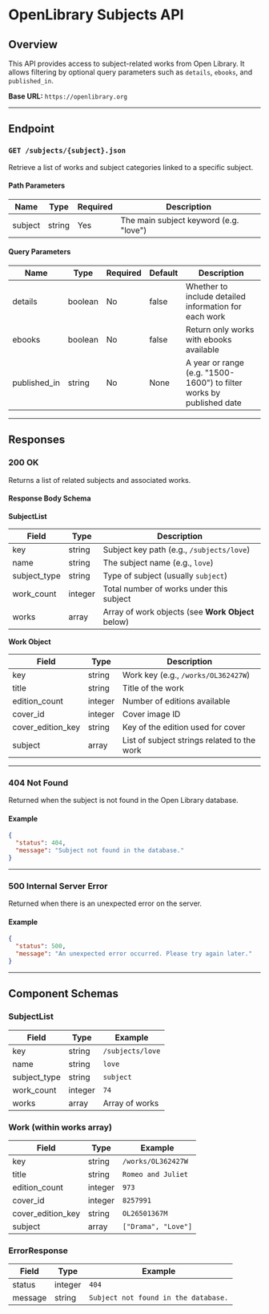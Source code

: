 # OpenLibrary Subjects API

## Overview
This API provides access to subject-related works from Open Library. It allows filtering by optional query parameters such as `details`, `ebooks`, and `published_in`.

**Base URL:** `https://openlibrary.org`

---

## Endpoint

### `GET /subjects/{subject}.json`
Retrieve a list of works and subject categories linked to a specific subject.

#### Path Parameters

| Name    | Type   | Required | Description                                |
|---------|--------|----------|--------------------------------------------|
| subject | string | Yes      | The main subject keyword (e.g. "love")     |

#### Query Parameters

| Name         | Type    | Required | Default | Description                                                        |
|--------------|---------|----------|---------|--------------------------------------------------------------------|
| details      | boolean | No       | false   | Whether to include detailed information for each work             |
| ebooks       | boolean | No       | false   | Return only works with ebooks available                           |
| published_in | string  | No       | None    | A year or range (e.g. "1500-1600") to filter works by published date |

---

## Responses

### 200 OK
Returns a list of related subjects and associated works.

#### Response Body Schema

**SubjectList**

| Field         | Type    | Description                                        |
|---------------|---------|----------------------------------------------------|
| key           | string  | Subject key path (e.g., `/subjects/love`)          |
| name          | string  | The subject name (e.g., `love`)                    |
| subject_type  | string  | Type of subject (usually `subject`)                |
| work_count    | integer | Total number of works under this subject           |
| works         | array   | Array of work objects (see **Work Object** below)  |

**Work Object**

| Field              | Type     | Description                                |
|-------------------|----------|--------------------------------------------|
| key               | string   | Work key (e.g., `/works/OL362427W`)        |
| title             | string   | Title of the work                          |
| edition_count     | integer  | Number of editions available               |
| cover_id          | integer  | Cover image ID                             |
| cover_edition_key | string   | Key of the edition used for cover          |
| subject           | array    | List of subject strings related to the work|

---

### 404 Not Found
Returned when the subject is not found in the Open Library database.

#### Example
```json
{
  "status": 404,
  "message": "Subject not found in the database."
}
```

---

### 500 Internal Server Error
Returned when there is an unexpected error on the server.

#### Example
```json
{
  "status": 500,
  "message": "An unexpected error occurred. Please try again later."
}
```

---

## Component Schemas

### SubjectList

| Field        | Type    | Example           |
|--------------|---------|-------------------|
| key          | string  | `/subjects/love`  |
| name         | string  | `love`            |
| subject_type | string  | `subject`         |
| work_count   | integer | `74`              |
| works        | array   | Array of works    |

### Work (within works array)

| Field              | Type     | Example              |
|-------------------|----------|----------------------|
| key               | string   | `/works/OL362427W`   |
| title             | string   | `Romeo and Juliet`   |
| edition_count     | integer  | `973`                |
| cover_id          | integer  | `8257991`            |
| cover_edition_key | string   | `OL26501367M`        |
| subject           | array    | `["Drama", "Love"]`  |

### ErrorResponse

| Field   | Type    | Example                              |
|---------|---------|--------------------------------------|
| status  | integer | `404`                                |
| message | string  | `Subject not found in the database.` |
